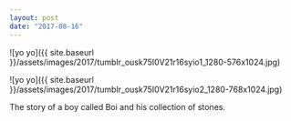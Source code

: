 ```yaml
---
layout: post
date: "2017-08-16"
---
```


![yo yo]({{ site.baseurl }}/assets/images/2017/tumblr_ousk75I0V21r16syio1_1280-576x1024.jpg)

![yo yo]({{ site.baseurl }}/assets/images/2017/tumblr_ousk75I0V21r16syio2_1280-768x1024.jpg)

The story of a boy called Boi and his collection of stones.
